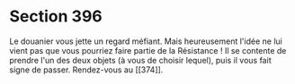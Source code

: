 # Section 396

Le douanier vous jette un regard méfiant. Mais heureusement l'idée ne lui vient pas que vous pourriez faire partie de la Résistance ! Il se contente de prendre l'un des deux objets (à vous de choisir lequel), puis il vous fait signe de passer. Rendez-vous au [[374]].